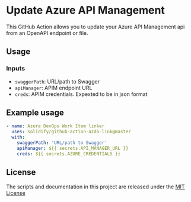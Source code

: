 # Update Azure API Management
This GitHub Action allows you to update your Azure API Management api from an OpenAPI endpoint or file. 

## Usage

### Inputs
- `swaggerPath`: URL/path to Swagger
- `apiManager`: APIM endpoint URL
- `creds`: APIM credentials. Expexted to be in json format

## Example usage
```yaml
- name: Azure DevOps Work Item linker
  uses: solidify/github-action-azdo-link@master
  with:
    swaggerPath: 'URL/path to Swagger'
    apiManager: ${{ secrets.API_MANAGER_URL }}
    creds: ${{ secrets.AZURE_CREDENTIALS }}
```

## License
The scripts and documentation in this project are released under the [MIT License](LICENSE)
